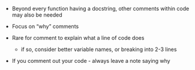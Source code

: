 - Beyond every function having a docstring, other comments within code may also be needed
- Focus on “why” comments
- Rare for comment to explain what a line of code does
	- if so, consider better variable names, or breaking into 2-3 lines

- If you comment out your code - always leave a note saying why

